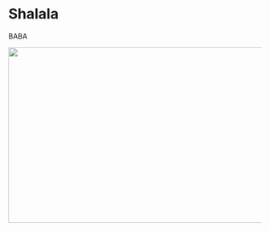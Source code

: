 # Shalala

BABA<div><img src="[IMAGE:slightly better pics.png]" data-filename="slightly better pics.png" style="max-width: 100%; height: 350px; cursor: se-resize; width: 1319px;"><br></div>